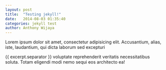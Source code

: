 ```yaml
---
layout: post
title:  "Testing jekyll!"
date:   2014-08-03 01:35:40
categories: jekyll test
author: Anthony Wijaya
---
```


Lorem ipsum dolor sit amet, consectetur adipisicing elit. Accusantium, alias, iste, laudantium, qui dicta laborum sed excepturi 

{{ excerpt.separator }}
voluptate reprehenderit veritatis necessitatibus soluta. Totam eligendi modi nemo sequi eos architecto ea!